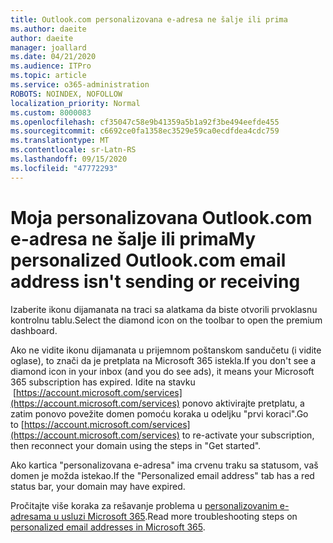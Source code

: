 ```yaml
---
title: Outlook.com personalizovana e-adresa ne šalje ili prima
ms.author: daeite
author: daeite
manager: joallard
ms.date: 04/21/2020
ms.audience: ITPro
ms.topic: article
ms.service: o365-administration
ROBOTS: NOINDEX, NOFOLLOW
localization_priority: Normal
ms.custom: 8000083
ms.openlocfilehash: cf35047c58e9b41359a5b1a92f3be494eefde455
ms.sourcegitcommit: c6692ce0fa1358ec3529e59ca0ecdfdea4cdc759
ms.translationtype: MT
ms.contentlocale: sr-Latn-RS
ms.lasthandoff: 09/15/2020
ms.locfileid: "47772293"
---
```

# <a name="my-personalized-outlookcom-email-address-isnt-sending-or-receiving"></a><span data-ttu-id="11257-102">Moja personalizovana Outlook.com e-adresa ne šalje ili prima</span><span class="sxs-lookup"><span data-stu-id="11257-102">My personalized Outlook.com email address isn't sending or receiving</span></span>

<span data-ttu-id="11257-103">Izaberite ikonu dijamanata na traci sa alatkama da biste otvorili prvoklasnu kontrolnu tablu.</span><span class="sxs-lookup"><span data-stu-id="11257-103">Select the diamond icon on the toolbar to open the premium dashboard.</span></span>

<span data-ttu-id="11257-104">Ako ne vidite ikonu dijamanata u prijemnom poštanskom sandučetu (i vidite oglase), to znači da je pretplata na Microsoft 365 istekla.</span><span class="sxs-lookup"><span data-stu-id="11257-104">If you don't see a diamond icon in your inbox (and you do see ads), it means your Microsoft 365 subscription has expired.</span></span> <span data-ttu-id="11257-105">Idite na stavku  [https://account.microsoft.com/services](https://account.microsoft.com/services) ponovo aktivirajte pretplatu, a zatim ponovo povežite domen pomoću koraka u odeljku "prvi koraci".</span><span class="sxs-lookup"><span data-stu-id="11257-105">Go to [https://account.microsoft.com/services](https://account.microsoft.com/services) to re-activate your subscription, then reconnect your domain using the steps in "Get started".</span></span>

<span data-ttu-id="11257-106">Ako kartica "personalizovana e-adresa" ima crvenu traku sa statusom, vaš domen je možda istekao.</span><span class="sxs-lookup"><span data-stu-id="11257-106">If the "Personalized email address" tab has a red status bar, your domain may have expired.</span></span>

<span data-ttu-id="11257-107">Pročitajte više koraka za rešavanje problema u [personalizovanim e-adresama u usluzi Microsoft 365](https://support.office.com/article/75416a58-b225-4c02-8c07-8979403b427b?wt.mc_id=Office_Outlook_com_Alchemy).</span><span class="sxs-lookup"><span data-stu-id="11257-107">Read more troubleshooting steps on [personalized email addresses in Microsoft 365](https://support.office.com/article/75416a58-b225-4c02-8c07-8979403b427b?wt.mc_id=Office_Outlook_com_Alchemy).</span></span>